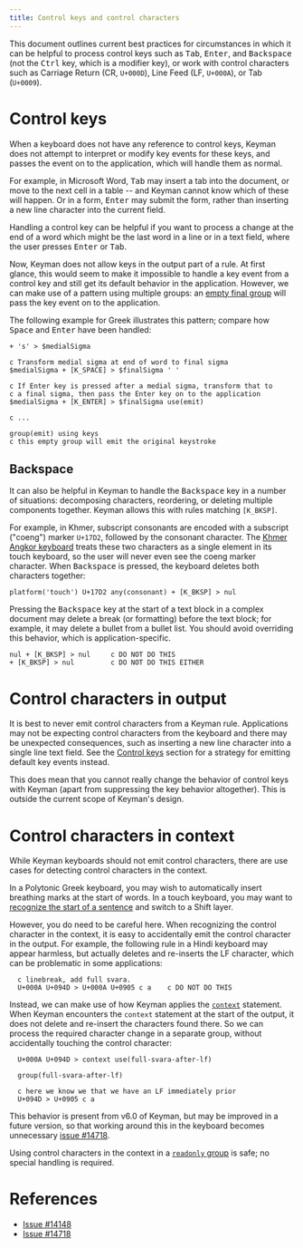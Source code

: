 ```yaml
---
title: Control keys and control characters
---
```


This document outlines current best practices for circumstances in which it can
be helpful to process control keys such as <kbd>Tab</kbd>, <kbd>Enter</kbd>, and
<kbd>Backspace</kbd> (not the <kbd>Ctrl</kbd> key, which is a modifier key), or
work with control characters such as Carriage Return (CR, `U+000D`), Line Feed
(LF, `U+000A`), or Tab (`U+0009`).

# Control keys

When a keyboard does not have any reference to control keys, Keyman does not attempt
to interpret or modify key events for these keys, and passes the event on to the
application, which will handle them as normal.

For example, in Microsoft Word, <kbd>Tab</kbd> may insert a tab into the
document, or move to the next cell in a table -- and Keyman cannot know which of
these will happen. Or in a form, <kbd>Enter</kbd> may submit the form, rather
than inserting a new line character into the current field.

Handling a control key can be helpful if you want to process a change at the end
of a word which might be the last word in a line or in a text field, where the
user presses <kbd>Enter</kbd> or <kbd>Tab</kbd>.

Now, Keyman does not allow keys in the output part of a rule. At first glance,
this would seem to make it impossible to handle a key event from a control key
and still get its default behavior in the application. However, we can make use
of a pattern using multiple groups: an [empty final group](groups#empty-final-group)
will pass the key event on to the application.

The following example for Greek illustrates this pattern; compare how
<kbd>Space</kbd> and <kbd>Enter</kbd> have been handled:

```
+ 's' > $medialSigma

c Transform medial sigma at end of word to final sigma
$medialSigma + [K_SPACE] > $finalSigma ' '

c If Enter key is pressed after a medial sigma, transform that to
c a final sigma, then pass the Enter key on to the application
$medialSigma + [K_ENTER] > $finalSigma use(emit)

c ...

group(emit) using keys
c this empty group will emit the original keystroke
```

## Backspace

It can also be helpful in Keyman to handle the <kbd>Backspace</kbd> key in a
number of situations: decomposing characters, reordering, or deleting multiple
components together. Keyman allows this with rules matching `[K_BKSP]`.

For example, in Khmer, subscript consonants are encoded with a subscript
("coeng") marker `U+17D2`, followed by the consonant character. The [Khmer
Angkor keyboard](https://github.com/keymanapp/keyboards/blob/master/release/k/khmer_angkor/source/khmer_angkor.kmn)
treats these two characters as a single element in its touch keyboard, so the
user will never even see the coeng marker character. When <kbd>Backspace</kbd>
is pressed, the keyboard deletes both characters together:

```
platform('touch') U+17D2 any(consonant) + [K_BKSP] > nul
```

Pressing the <kbd>Backspace</kbd> key at the start of a text block in a complex document
may delete a break (or formatting) before the text block; 
for example, it may delete a bullet from a bullet
list. You should avoid overriding this behavior, which is application-specific.

```
nul + [K_BKSP] > nul     c DO NOT DO THIS
+ [K_BKSP] > nul         c DO NOT DO THIS EITHER
```

# Control characters in output

It is best to never emit control characters from a Keyman rule. Applications
may not be expecting control characters from the keyboard and there may be
unexpected consequences, such as inserting a new line character into a single
line text field. See the [Control keys](#control-keys) section for a strategy
for emitting default key events instead.

This does mean that you cannot really change the behavior of control keys with
Keyman (apart from suppressing the key behavior altogether). This is outside the
current scope of Keyman's design.

# Control characters in context

While Keyman keyboards should not emit control characters, there are use cases
for detecting control characters in the context.

In a Polytonic Greek keyboard, you may wish to automatically insert breathing
marks at the start of words. In a touch keyboard, you may want to [recognize the
start of a sentence](casing-support) and switch to a Shift layer.

However, you do need to be careful here. When recognizing the control character
in the context, it is easy to accidentally emit the control character in the
output. For example, the following rule in a Hindi keyboard may appear harmless,
but actually deletes and re-inserts the LF character, which can be problematic
in some applications:

```
  c linebreak, add full svara.
  U+000A U+094D > U+000A U+0905 c a    c DO NOT DO THIS
```

Instead, we can make use of how Keyman applies the [`context`](../reference/context)
statement. When Keyman encounters the `context` statement at the start of the
output, it does not delete and re-insert the characters found there. So we can
process the required character change in a separate group, without accidentally
touching the control character:

```
  U+000A U+094D > context use(full-svara-after-lf)

  group(full-svara-after-lf)

  c here we know we that we have an LF immediately prior
  U+094D > U+0905 c a
```

This behavior is present from v6.0 of Keyman, but may be improved
in a future version, so that working around this in the keyboard becomes
unnecessary [issue #14718](https://github.com/keymanapp/keyman/issues/14718).

Using control characters in the context in a [`readonly`
group](groups#readonly-clause) is safe; no special handling is required.

# References

* [Issue #14148](https://github.com/keymanapp/keyman/issues/14148#issuecomment-3269582559)
* [Issue #14718](https://github.com/keymanapp/keyman/issues/14718)
